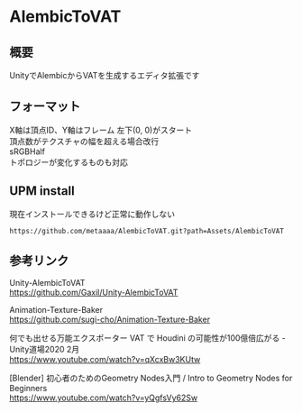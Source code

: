 # AlembicToVAT

## 概要
UnityでAlembicからVATを生成するエディタ拡張です

## フォーマット
X軸は頂点ID、Y軸はフレーム 左下(0, 0)がスタート<br>
頂点数がテクスチャの幅を超える場合改行<br>
sRGBHalf <br>
トポロジーが変化するものも対応 <br>

## UPM install
現在インストールできるけど正常に動作しない
```
https://github.com/metaaaa/AlembicToVAT.git?path=Assets/AlembicToVAT
```

## 参考リンク

Unity-AlembicToVAT<br>
https://github.com/Gaxil/Unity-AlembicToVAT

Animation-Texture-Baker<br>
https://github.com/sugi-cho/Animation-Texture-Baker

何でも出せる万能エクスポーター VAT で Houdini の可能性が100億倍広がる - Unity道場2020 2月<br>
https://www.youtube.com/watch?v=qXcxBw3KUtw

[Blender] 初心者のためのGeometry Nodes入門 / Intro to Geometry Nodes for Beginners <br>
https://www.youtube.com/watch?v=yQgfsVy62Sw
